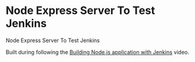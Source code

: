 # Node Express Server To Test Jenkins

Node Express Server To Test Jenkins

Built during following the
[Building Node.js application with Jenkins](https://youtu.be/XQt4fzt3bUc)
video.
